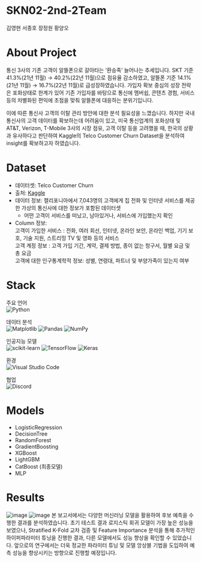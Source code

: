 # SKN02-2nd-2Team
김영현 서종호 장정원 황양오

# About Project
통신 3사의 기존 고객이 알뜰폰으로 갈아타는 ‘환승족’ 늘어나는 추세입니다. SKT 기준 41.3%(21년 11월) → 40.2%(22년 11월)으로 점유율 감소하였고, 알뜰폰 기준 14.1%(21년 11월) → 16.7%(22년 11월)로 급성장하였습니다. 가입자 확보 중심의 성장 전략은 포화상태로 한계가 있어 기존 가입자를 바탕으로 통신에 멤버쉽, 콘텐츠 경험, 서비스 등의 차별화된 편익에 초점을 맞춰 알뜰폰에 대응하는 분위기입니다. 

이에 따른 통신사 고객의 이탈 관리 방안에 대한 분석 필요성을 느꼈습니다. 하지만 국내 통신사의 고객 데이터를 확보하는데 어려움이 있고, 미국 통신업계의 포화상태 및 AT&T, Verizon, T-Mobile 3사의 시장 점유, 고객 이탈 등을 고려했을 때, 한국의 상황과 유사하다고 판단하여 Kaggle의 Telco Customer Churn Dataset을 분석하여 insight를 확보하고자 하였습니다.

# Dataset
- 데이터셋: Telco Customer Churn
- 출처: [Kaggle](https://www.kaggle.com/datasets/blastchar/telco-customer-churn/data)
- 데이터 정보: 캘리포니아에서 7,043명의 고객에게 집 전화 및 인터넷 서비스를 제공한 가상의 통신사에 대한 정보가 포함된 데이터셋
    - 어떤 고객이 서비스를 떠났고, 남아있거나, 서비스에 가입했는지 확인
- Column 정보:  
    고객이 가입한 서비스 : 전화, 여러 회선, 인터넷, 온라인 보안, 온라인 백업, 기기 보호, 기술 지원, 스트리밍 TV 및 영화 등의 서비스  
    고객 계정 정보 : 고객 가입 기간, 계약, 결제 방법, 종이 없는 청구서, 월별 요금 및 총 요금  
    고객에 대한 인구통계학적 정보: 성별, 연령대, 파트너 및 부양가족이 있는지 여부

# Stack

주요 언어  
 ![Python](https://img.shields.io/badge/python-3670A0?style=for-the-badge&logo=python&logoColor=ffdd54)

데이터 분석  
 ![Matplotlib](https://img.shields.io/badge/Matplotlib-%23ffffff.svg?style=for-the-badge&logo=Matplotlib&logoColor=black)
 ![Pandas](https://img.shields.io/badge/pandas-%23150458.svg?style=for-the-badge&logo=pandas&logoColor=white)
 ![NumPy](https://img.shields.io/badge/numpy-%23013243.svg?style=for-the-badge&logo=numpy&logoColor=white)

인공지능 모델  
 ![scikit-learn](https://img.shields.io/badge/scikit--learn-%23F7931E.svg?style=for-the-badge&logo=scikit-learn&logoColor=white)
 ![TensorFlow](https://img.shields.io/badge/TensorFlow-%23FF6F00.svg?style=for-the-badge&logo=TensorFlow&logoColor=white)
 ![Keras](https://img.shields.io/badge/Keras-%23D00000.svg?style=for-the-badge&logo=Keras&logoColor=white)
  
환경  
 ![Visual Studio Code](https://img.shields.io/badge/Visual%20Studio%20Code-0078d7.svg?style=for-the-badge&logo=visual-studio-code&logoColor=white)
  
협업  
 ![Discord](https://img.shields.io/badge/Discord-%235865F2.svg?style=for-the-badge&logo=discord&logoColor=white)

 # Models
 - LogisticRegression  
 - DecisionTree  
 - RandomForest  
 - GradientBoosting
 - XGBoost
 - LightGBM
 - CatBoost (최종모델)
 - MLP

# Results
![image](https://github.com/SKNETWORKS-FAMILY-AICAMP/SKN02-2nd-2Team/assets/158265663/5464b7d5-ff62-4fcc-ab12-430e406acf97)
![image](https://github.com/SKNETWORKS-FAMILY-AICAMP/SKN02-2nd-2Team/assets/158265663/07a25555-cb60-4f56-815d-ff98c6e81793)
본 보고서에서는 다양한 머신러닝 모델을 활용하여 후보 예측을 수행한 결과를 분석하였습니다. 초기 테스트 결과 로지스틱 회귀 모델이 가장 높은 성능을 보였으나, Stratified K-Fold 교차 검증 및 Feature Importance 분석을 통해 추가적인 하이퍼파라미터 튜닝을 진행한 결과, 다른 모델에서도 성능 향상을 확인할 수 있었습니다. 앞으로의 연구에서는 더욱 정교한 파라미터 튜닝 및 모델 앙상블 기법을 도입하여 예측 성능을 향상시키는 방향으로 진행할 예정입니다.
